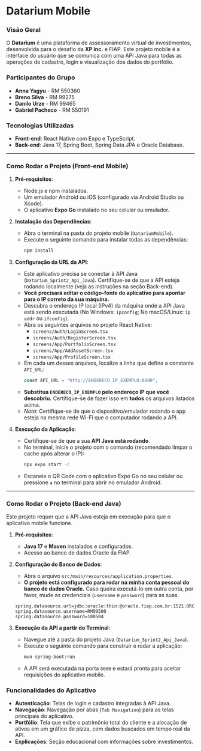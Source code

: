 # Datarium Mobile

### **Visão Geral**

O **Datarium** é uma plataforma de assessoramento virtual de investimentos, desenvolvida para o desafio da **XP Inc.** e FIAP. Este projeto mobile é a interface do usuário que se comunica com uma API Java para todas as operações de cadastro, login e visualização dos dados do portfólio.

### **Participantes do Grupo**

* **Anna Yagyu** - RM 550360
* **Breno Silva** - RM 99275
* **Danilo Urze** - RM 99465
* **Gabriel Pacheco** - RM 550191

### **Tecnologias Utilizadas**

* **Front-end**: React Native com Expo e TypeScript.
* **Back-end**: Java 17, Spring Boot, Spring Data JPA e Oracle Database.

---

### **Como Rodar o Projeto (Front-end Mobile)**

1.  **Pré-requisitos**:
    * Node.js e npm instalados.
    * Um emulador Android ou iOS (configurado via Android Studio ou Xcode).
    * O aplicativo **Expo Go** instalado no seu celular ou emulador.

2.  **Instalação das Dependências**:
    * Abra o terminal na pasta do projeto mobile (`DatariumMobile`).
    * Execute o seguinte comando para instalar todas as dependências:
        ```bash
        npm install
        ```

3.  **Configuração da URL da API**:
    * Este aplicativo precisa se conectar à API Java (`Datarium_Sprint2_Api_Java`). Certifique-se de que a API esteja rodando localmente (veja as instruções na seção Back-end).
    * **Você precisará editar o código-fonte do aplicativo para apontar para o IP correto da sua máquina.**
    * Descubra o endereço IP local (IPv4) da máquina onde a API Java está sendo executada (No Windows: `ipconfig`; No macOS/Linux: `ip addr` ou `ifconfig`).
    * Abra os seguintes arquivos no projeto React Native:
        * `screens/Auth/LoginScreen.tsx`
        * `screens/Auth/RegisterScreen.tsx`
        * `screens/App/PortfolioScreen.tsx`
        * `screens/App/AddAssetScreen.tsx`
        * `screens/App/ProfileScreen.tsx`
    * Em cada um desses arquivos, localize a linha que define a constante `API_URL`:
        ```javascript
        const API_URL = "http://ENDERECO_IP_EXEMPLO:8080";
        ```
    * **Substitua `ENDERECO_IP_EXEMPLO` pelo endereço IP que você descobriu.** Certifique-se de fazer isso em **todos** os arquivos listados acima.
    * *Nota:* Certifique-se de que o dispositivo/emulador rodando o app esteja na mesma rede Wi-Fi que o computador rodando a API.

4.  **Execução da Aplicação**:
    * Certifique-se de que a sua **API Java está rodando**.
    * No terminal, inicie o projeto com o comando (recomendado limpar o cache após alterar o IP):
        ```bash
        npx expo start -c
        ```
    * Escaneie o QR Code com o aplicativo Expo Go no seu celular ou pressione `a` no terminal para abrir no emulador Android.

---

### **Como Rodar o Projeto (Back-end Java)**

Este projeto requer que a API Java esteja em execução para que o aplicativo mobile funcione.

1.  **Pré-requisitos**:
    * **Java 17** e **Maven** instalados e configurados.
    * Acesso ao banco de dados Oracle da FIAP.

2.  **Configuração do Banco de Dados**:
    * Abra o arquivo `src/main/resources/application.properties`.
    * **O projeto está configurado para rodar na minha conta pessoal do banco de dados Oracle.** Caso queira executá-lo em outra conta, por favor, mude as credenciais (`username` e `password`) para as suas.
    ```properties
    spring.datasource.url=jdbc:oracle:thin:@oracle.fiap.com.br:1521:ORCL
    spring.datasource.username=RM99500
    spring.datasource.password=100504
    ```

3.  **Execução da API a partir do Terminal**:
    * Navegue até a pasta do projeto Java (`Datarium_Sprint2_Api_Java`).
    * Execute o seguinte comando para construir e rodar a aplicação:
        ```bash
        mvn spring-boot:run
        ```
    * A API será executada na porta `8080` e estará pronta para aceitar requisições do aplicativo mobile.

### **Funcionalidades do Aplicativo**

* **Autenticação**: Telas de login e cadastro integradas à API Java.
* **Navegação**: Navegação por abas (`Tab Navigation`) para as telas principais do aplicativo.
* **Portfólio**: Tela que exibe o patrimônio total do cliente e a alocação de ativos em um gráfico de pizza, com dados buscados em tempo real da API.
* **Explicações**: Seção educacional com informações sobre investimentos.
